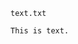 <!-- >>>>>> BEGIN GENERATED FILE (include): SOURCE C:/Users/Burdette/Documents/GitHub/markdown_helper/test/include/templates/text_code_block.md -->
<!-- >>>>>> BEGIN INCLUDED FILE: SOURCE C:/Users/Burdette/Documents/GitHub/markdown_helper/test/include/templates/../includes/text.txt -->
<code>text.txt</code>
```
This is text.
```
<!-- <<<<<< END INCLUDED FILE: SOURCE C:/Users/Burdette/Documents/GitHub/markdown_helper/test/include/templates/../includes/text.txt -->
<!-- <<<<<< END GENERATED FILE (include): SOURCE C:/Users/Burdette/Documents/GitHub/markdown_helper/test/include/templates/text_code_block.md -->
